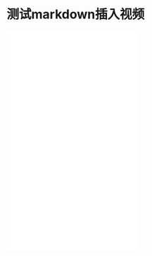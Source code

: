 # 测试markdown插入视频


<!--more-->



<iframe src="//player.bilibili.com/player.html?aid=686990727&bvid=BV1yU4y1C7cd&cid=800900789&page=1" scrolling="no" border="0" height="500" frameborder="no" framespacing="0" allowfullscreen="true"> </iframe>

